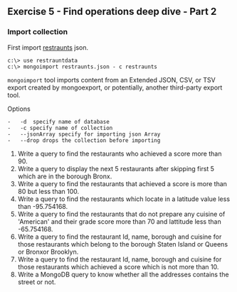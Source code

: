 ## Exercise 5 - Find operations deep dive - Part 2

### Import collection

First import [restraunts](/data-sets) json.

```
c:\> use restrauntdata
c:\> mongoimport restraunts.json - c restraunts
```

`mongoimport` tool imports content from an Extended JSON, CSV, or TSV export created by mongoexport, or potentially, another third-party export tool.

Options

    -   -d  specify name of database
    -   -c specify name of collection
    -   --jsonArray specify for importing json Array
    -   --drop drops the collection before importing


1.  Write a query to find the restaurants who achieved a score more than 90.
2.  Write a query to display the next 5 restaurants after skipping first 5 which are in the borough Bronx.
3.  Write a query to find the restaurants that achieved a score is more than 80 but less than 100.
4.  Write a query to find the restaurants which locate in a latitude value less than -95.754168.
5.  Write a query to find the restaurants that do not prepare any cuisine of 'American' and their grade score more than 70 and lattitude less than -65.754168.
6.  Write a query to find the restaurant Id, name, borough and cuisine for those restaurants which belong to the borough Staten Island or Queens or Bronxor Brooklyn.
7.  Write a query to find the restaurant Id, name, borough and cuisine for those restaurants which achieved a score which is not more than 10.
8.  Write a MongoDB query to know whether all the addresses contains the street or not.
